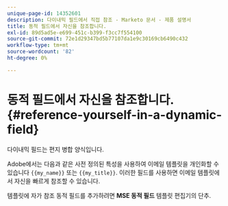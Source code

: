 ```yaml
---
unique-page-id: 14352601
description: 다이내믹 필드에서 직접 참조 - Marketo 문서 - 제품 설명서
title: 동적 필드에서 자신을 참조합니다.
exl-id: 89d5ad5e-e699-451c-b399-f3cc7f554100
source-git-commit: 72e1d29347bd5b77107da1e9c30169cb6490c432
workflow-type: tm+mt
source-wordcount: '82'
ht-degree: 0%

---
```


# 동적 필드에서 자신을 참조합니다. {#reference-yourself-in-a-dynamic-field}

다이내믹 필드는 편지 병합 양식입니다.

Adobe에서는 다음과 같은 사전 정의된 특성을 사용하여 이메일 템플릿을 개인화할 수 있습니다 `{{my_name}}` 또는 `{{my_title}}`. 이러한 필드를 사용하면 이메일 템플릿에서 자신을 빠르게 참조할 수 있습니다.

템플릿에 자가 참조 동적 필드를 추가하려면 **MSE 동적 필드** 템플릿 편집기의 단추.
